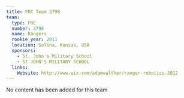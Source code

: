```yaml
---
title: FRC Team 3798
team:
  type: FRC
  number: 3798
  name: Rangers
  rookie_year: 2011
  location: Salina, Kansas, USA
  sponsors:
    - St. John's Military School
    - ST JOHN'S MILITARY SCHOOL
  links:
    Website: http://www.wix.com/adamwalther/ranger-robotics-2012
---
```

No content has been added for this team
